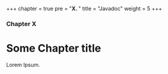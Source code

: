 +++
chapter = true
pre = "<b>X. </b>"
title = "Javadoc"
weight = 5
+++

### Chapter X

# Some Chapter title

Lorem Ipsum.